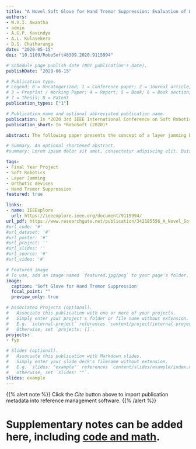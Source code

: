 ```yaml
---
title: "A Novel Soft Glove for Hand Tremor Suppression: Evaluation of Layer Jamming Actuator Placement"
authors:
- W.V.I. Awantha
- admin
- A.G.P. Kavindya
- A.L. Kulasekera
- D.S. Chathuranga
date: "2020-05-15"
doi: "10.1109/RoboSoft48309.2020.9115994"

# Schedule page publish date (NOT publication's date).
publishDate: "2020-06-15"

# Publication type.
# Legend: 0 = Uncategorized; 1 = Conference paper; 2 = Journal article;
# 3 = Preprint / Working Paper; 4 = Report; 5 = Book; 6 = Book section;
# 7 = Thesis; 8 = Patent
publication_types: ["1"]

# Publication name and optional abbreviated publication name.
publication: In *2020 3rd IEEE International Conference on Soft Robotics*
publication_short: In *RoboSoft (2020)*

abstract: The following paper presents the concept of a layer jamming based soft glove for hand tremor suppression, its implementation, validation of the soft glove for hand tremor suppression and evaluation of the effect of layer jamming actuator placement. Wearable tremor suppression devices can avoid the side effects which occur due to available medical treatments, but contemporary methods are bulky and negatively affects the voluntary motions of the hand. Hence, a soft tremor suppression device can be developed to overcome the issues faced in contemporary wearable devices. A hand tremor suppression device using layer jamming was proposed in the study. In this study, experimentation for the material selection for layer jamming elements, evaluation of the layer jamming element placement and validation of the soft glove were conducted to characterize and evaluate the performance of the soft glove. Layer jamming material selection was done by measuring the deflection against an applied load. The performance of the soft glove was evaluated by measuring the suppression of a simulated tremor for the dorsal and palmar configurations. Performance evaluation shows a maximum tremor reduction of 78.32% in the palmar side element configuration in comparison to 38.23% in the dorsal side. Performance evaluation shows promising results in the suppression of hand tremors using the proposed soft glove and the results suggest that the palmar side element configuration can achieve higher tremor reduction comparatively.

# Summary. An optional shortened abstract.
#summary: Lorem ipsum dolor sit amet, consectetur adipiscing elit. Duis posuere tellus ac convallis placerat. Proin tincidunt magna sed ex sollicitudin condimentum.

tags:
- Final Year Project
- Soft Robotics
- Layer Jamming
- Orthotic devices
- Hand Tremor Suppression
featured: true

links:
- name: IEEExplore
  url: https://ieeexplore.ieee.org/document/9115994/
url_pdf: https://www.researchgate.net/publication/342185556_A_Novel_Soft_Glove_for_Hand_Tremor_Suppression_Evaluation_of_Layer_Jamming_Actuator_Placement
#url_code: '#'
#url_dataset: '#'
#url_poster: '#'
#url_project: ''
#url_slides: ''
#url_source: '#'
#url_video: '#'

# Featured image
# To use, add an image named `featured.jpg/png` to your page's folder. 
image:
  caption: 'Soft Glove for Hand Tremor Suppression'
  focal_point: ""
  preview_only: true

# Associated Projects (optional).
#   Associate this publication with one or more of your projects.
#   Simply enter your project's folder or file name without extension.
#   E.g. `internal-project` references `content/project/internal-project/index.md`.
#   Otherwise, set `projects: []`.
projects:
- fyp

# Slides (optional).
#   Associate this publication with Markdown slides.
#   Simply enter your slide deck's filename without extension.
#   E.g. `slides: "example"` references `content/slides/example/index.md`.
#   Otherwise, set `slides: ""`.
slides: example
---
```


{{% alert note %}}
Click the *Cite* button above to import publication metadata into reference management software.
{{% /alert %}}



# Supplementary notes can be added here, including [code and math](https://sourcethemes.com/academic/docs/writing-markdown-latex/).

